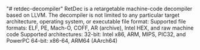 "# retdec-decompiler" 
RetDec is a retargetable machine-code decompiler based on LLVM.
The decompiler is not limited to any particular target architecture, operating system, or executable file format:
Supported file formats: ELF, PE, Mach-O, COFF, AR (archive), Intel HEX, and raw machine code
Supported architectures:
32-bit: Intel x86, ARM, MIPS, PIC32, and PowerPC
64-bit: x86-64, ARM64 (AArch64)
